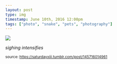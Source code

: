 ```yaml
---
layout: post
type: img
timestamp: June 10th, 2016 12:00pm
tags: ["photo", "snake", "pets", "photography"]
---
```

<img src="https://saturdayxiii.github.io/media/145716014961.jpg"/>

*sighing intensifies*
 
  
<small>source: https://saturdayxiii.tumblr.com/post/145716014961</small>